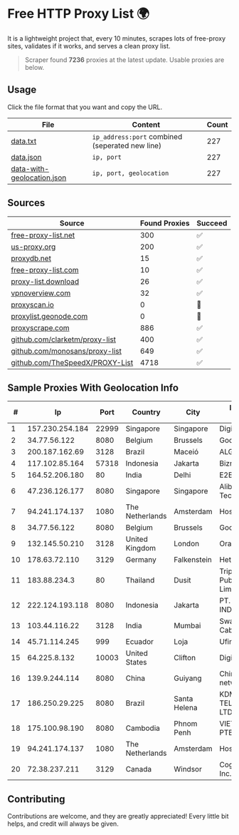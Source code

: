 
# Free HTTP Proxy List 🌍

It is a lightweight project that, every 10 minutes, scrapes lots of free-proxy sites, validates if it works, and serves a clean proxy list.


> Scraper found **7236** proxies at the latest update. Usable proxies are below.

## Usage

Click the file format that you want and copy the URL.


|File|Content|Count|
|----|-------|-----|
|[data.txt](https://raw.githubusercontent.com/themiralay/Proxy-List-World/master/data.txt)|`ip_address:port` combined (seperated new line)|227|
|[data.json](https://raw.githubusercontent.com/themiralay/Proxy-List-World/master/data.json)|`ip, port`|227|
|[data-with-geolocation.json](https://raw.githubusercontent.com/themiralay/Proxy-List-World/master/data-with-geolocation.json)|`ip, port, geolocation`|227|

## Sources

|Source|Found Proxies|Succeed|
|------|-------------|-------|
|[free-proxy-list.net](https://free-proxy-list.net)|300|✅|
|[us-proxy.org](https://www.us-proxy.org)|200|✅|
|[proxydb.net](http://proxydb.net)|15|✅|
|[free-proxy-list.com](https://free-proxy-list.com/?page=&port=&type%5B%5D=http&type%5B%5D=https&up_time=0&search=Search)|10|✅|
|[proxy-list.download](https://www.proxy-list.download/HTTP)|26|✅|
|[vpnoverview.com](https://vpnoverview.com/privacy/anonymous-browsing/free-proxy-servers)|32|✅|
|[proxyscan.io](https://www.proxyscan.io)|0|🚫|
|[proxylist.geonode.com](https://proxylist.geonode.com/api/proxy-list?limit=300&page=1&sort_by=lastChecked&sort_type=desc&protocols=http,https)|0|🚫|
|[proxyscrape.com](https://api.proxyscrape.com/v2/?request=displayproxies&protocol=http&timeout=10000&country=all&ssl=all&anonymity=all)|886|✅|
|[github.com/clarketm/proxy-list](https://raw.githubusercontent.com/clarketm/proxy-list/master/proxy-list-raw.txt)|400|✅|
|[github.com/monosans/proxy-list](https://raw.githubusercontent.com/monosans/proxy-list/main/proxies/http.txt)|649|✅|
|[github.com/TheSpeedX/PROXY-List](https://raw.githubusercontent.com/TheSpeedX/PROXY-List/master/http.txt)|4718|✅|


## Sample Proxies With Geolocation Info

|#|Ip|Port|Country|City|Internet Service Provider|
|-|--|----|-------|----|-------------------------|
|1|157.230.254.184|22999|Singapore|Singapore|DigitalOcean, LLC|
|2|34.77.56.122|8080|Belgium|Brussels|Google LLC|
|3|200.187.162.69|3128|Brazil|Maceió|ALGAR TELECOM S/A|
|4|117.102.85.164|57318|Indonesia|Jakarta|Biznet Networks|
|5|164.52.206.180|80|India|Delhi|E2E Networks Limited|
|6|47.236.126.177|8080|Singapore|Singapore|Alibaba (US) Technology Co., Ltd.|
|7|94.241.174.137|1080|The Netherlands|Amsterdam|Hostkey B.V.|
|8|34.77.56.122|8080|Belgium|Brussels|Google LLC|
|9|132.145.50.210|3128|United Kingdom|London|Oracle Corporation|
|10|178.63.72.110|3129|Germany|Falkenstein|Hetzner Online GmbH|
|11|183.88.234.3|80|Thailand|Dusit|Triple T Broadband Public Company Limited|
|12|222.124.193.118|8080|Indonesia|Jakarta|PT. TELKOM INDONESIA|
|13|103.44.116.22|3128|India|Mumbai|Swastik Internet and Cables pvt. ltd|
|14|45.71.114.245|999|Ecuador|Loja|Ufinet Panama S.A.|
|15|64.225.8.132|10003|United States|Clifton|DigitalOcean, LLC|
|16|139.9.244.114|8080|China|Guiyang|China Unicom IP network|
|17|186.250.29.225|8080|Brazil|Santa Helena|KDM INTERNET TELECOMUNICACOES LTDA|
|18|175.100.98.190|8080|Cambodia|Phnom Penh|VIETTEL (CAMBODIA) PTE., LTD|
|19|94.241.174.137|1080|The Netherlands|Amsterdam|Hostkey B.V.|
|20|72.38.237.211|3129|Canada|Windsor|Cogeco Connexion Inc.|



## Contributing

Contributions are welcome, and they are greatly appreciated! Every
little bit helps, and credit will always be given.

